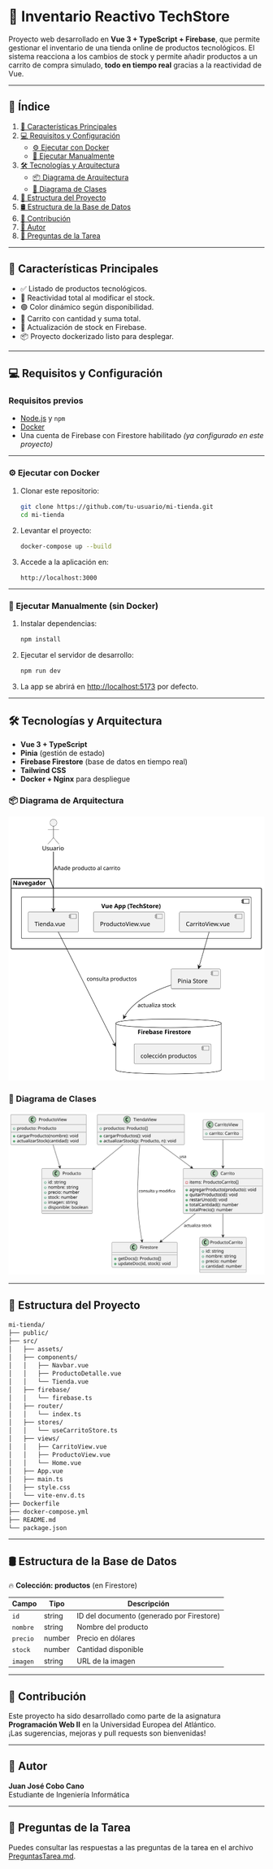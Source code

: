 # 🛒 **Inventario Reactivo TechStore**

Proyecto web desarrollado en **Vue 3 + TypeScript + Firebase**, que permite gestionar el inventario de una tienda online de productos tecnológicos. El sistema reacciona a los cambios de stock y permite añadir productos a un carrito de compra simulado, **todo en tiempo real** gracias a la reactividad de Vue.

---

## 📖 Índice

1. [🚀 Características Principales](#🚀-características-principales)
2. [💻 Requisitos y Configuración](#💻-requisitos-y-configuración)
    - [⚙️ Ejecutar con Docker](#⚙️-ejecutar-con-docker)
    - [🧪 Ejecutar Manualmente](#🧪-ejecutar-manualmente-sin-docker)
3. [🛠️ Tecnologías y Arquitectura](#🛠️-tecnologías-y-arquitectura)
    - [📦 Diagrama de Arquitectura](#📦-diagrama-de-arquitectura)
    - [📐 Diagrama de Clases](#📐-diagrama-de-clases)
4. [📂 Estructura del Proyecto](#📂-estructura-del-proyecto)
5. [🛢️ Estructura de la Base de Datos](#🛢️-estructura-de-la-base-de-datos)
6. [📝 Contribución](#📝-contribución)
7. [🚀 Autor](#🚀-autor)
8. [📄 Preguntas de la Tarea](#📄-preguntas-de-la-tarea)

---

## 🚀 Características Principales

- ✅ Listado de productos tecnológicos.
- 🔁 Reactividad total al modificar el stock.
- 🟢 Color dinámico según disponibilidad.
- 🛒 Carrito con cantidad y suma total.
- 🔄 Actualización de stock en Firebase.
- 📦 Proyecto dockerizado listo para desplegar.

---

## 💻 Requisitos y Configuración

### Requisitos previos

- [Node.js](https://nodejs.org/) y `npm`
- [Docker](https://www.docker.com/)
- Una cuenta de Firebase con Firestore habilitado *(ya configurado en este proyecto)*

---

### ⚙️ Ejecutar con Docker

1. Clonar este repositorio:

    ```bash
    git clone https://github.com/tu-usuario/mi-tienda.git
    cd mi-tienda
    ```

2. Levantar el proyecto:

    ```bash
    docker-compose up --build
    ```

3. Accede a la aplicación en:

    ```plaintext
    http://localhost:3000
    ```

---

### 🧪 Ejecutar Manualmente (sin Docker)

1. Instalar dependencias:

    ```bash
    npm install
    ```

2. Ejecutar el servidor de desarrollo:

    ```bash
    npm run dev
    ```

3. La app se abrirá en [http://localhost:5173](http://localhost:5173) por defecto.

---

## 🛠️ Tecnologías y Arquitectura

- **Vue 3 + TypeScript**
- **Pinia** (gestión de estado)
- **Firebase Firestore** (base de datos en tiempo real)
- **Tailwind CSS**
- **Docker + Nginx** para despliegue

### 📦 Diagrama de Arquitectura

![Diagrama de Arquitectura](imagenes/diagramaArquitectura.svg)

### 📐 Diagrama de Clases

![Diagrama de Clases](imagenes/diagramaClases.svg)

---

## 📂 Estructura del Proyecto

```plaintext
mi-tienda/
├── public/
├── src/
│   ├── assets/
│   ├── components/
│   │   ├── Navbar.vue
│   │   ├── ProductoDetalle.vue
│   │   └── Tienda.vue
│   ├── firebase/
│   │   └── firebase.ts
│   ├── router/
│   │   └── index.ts
│   ├── stores/
│   │   └── useCarritoStore.ts
│   ├── views/
│   │   ├── CarritoView.vue
│   │   ├── ProductoView.vue
│   │   └── Home.vue
│   ├── App.vue
│   ├── main.ts
│   ├── style.css
│   └── vite-env.d.ts
├── Dockerfile
├── docker-compose.yml
├── README.md
└── package.json
```

---

## 🛢️ Estructura de la Base de Datos

🔥 **Colección: productos** (en Firestore)

| Campo   | Tipo   | Descripción                     |
|---------|--------|---------------------------------|
| `id`    | string | ID del documento (generado por Firestore) |
| `nombre`| string | Nombre del producto            |
| `precio`| number | Precio en dólares              |
| `stock` | number | Cantidad disponible            |
| `imagen`| string | URL de la imagen               |

---

## 📝 Contribución

Este proyecto ha sido desarrollado como parte de la asignatura **Programación Web II** en la Universidad Europea del Atlántico.  
¡Las sugerencias, mejoras y pull requests son bienvenidas!

---

## 🚀 Autor

**Juan José Cobo Cano**  
Estudiante de Ingeniería Informática

---

## 📄 Preguntas de la Tarea

Puedes consultar las respuestas a las preguntas de la tarea en el archivo [PreguntasTarea.md](PreguntasTarea.md).